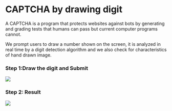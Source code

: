 # CAPTCHA by drawing digit

A CAPTCHA is a program that protects websites against bots by
generating and grading tests that humans can pass but current computer
programs cannot.

We prompt users to draw a number shown on the
screen, it is analyzed in real time by a digit detection algorithm and we also
check for characteristics of hand drawn image.

### Step 1:Draw the digit and Submit
<img src="https://drive.google.com/uc?export=view&id=1XSL18BSatX_bm8P0iLvG2LRwhicvFIf_" >

### Step 2: Result
<img src="https://drive.google.com/uc?export=view&id=1yc8azzuHNtofqVh-q28Oh28zc8QlA5cS" >
